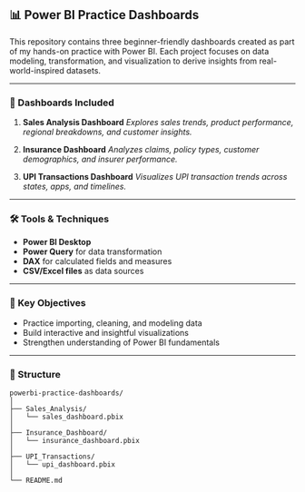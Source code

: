 ## 📊 Power BI Practice Dashboards

This repository contains three beginner-friendly dashboards created as part of my hands-on practice with Power BI. Each project focuses on data modeling, transformation, and visualization to derive insights from real-world-inspired datasets.

---

### 📁 Dashboards Included

1. **Sales Analysis Dashboard**
   *Explores sales trends, product performance, regional breakdowns, and customer insights.*

2. **Insurance Dashboard**
   *Analyzes claims, policy types, customer demographics, and insurer performance.*

3. **UPI Transactions Dashboard**
   *Visualizes UPI transaction trends across states, apps, and timelines.*

---

### 🛠 Tools & Techniques

* **Power BI Desktop**
* **Power Query** for data transformation
* **DAX** for calculated fields and measures
* **CSV/Excel files** as data sources

---

### 🎯 Key Objectives

* Practice importing, cleaning, and modeling data
* Build interactive and insightful visualizations
* Strengthen understanding of Power BI fundamentals

---

### 📂 Structure

```
powerbi-practice-dashboards/
│
├── Sales_Analysis/
│   └── sales_dashboard.pbix
│
├── Insurance_Dashboard/
│   └── insurance_dashboard.pbix
│
├── UPI_Transactions/
│   └── upi_dashboard.pbix
│
└── README.md
```
